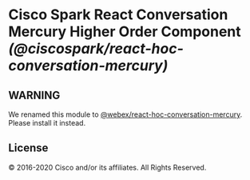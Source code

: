 # Cisco Spark React Conversation Mercury Higher Order Component _(@ciscospark/react-hoc-conversation-mercury)_

## WARNING

We renamed this module to [@webex/react-hoc-conversation-mercury](https://www.npmjs.com/package/@webex/react-hoc-conversation-mercury). Please install it instead.

## License

© 2016-2020 Cisco and/or its affiliates. All Rights Reserved.
